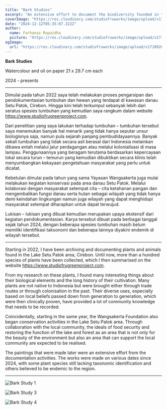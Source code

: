 ```yaml
---
title: "Bark Studies"
excerpt: "An extensive effort to document the biodiversity founded in the Lake Setu Patok conservation area in Cirebon, West Java, Indonesia."
coverImage: "https://res.cloudinary.com/studiofruworks/image/upload/v1742455050/jackplan-user/ohsvbwmbiuopjk1hy0ez.jpg"
date: "2024-12-12T05:35:07.322Z"
author:
  name: Farhanaz Rupaidha
  picture: "https://res.cloudinary.com/studiofruworks/image/upload/v1710832241/jackplan-user/e6fmykbxfqftmylyldhg.jpg"
ogImage:
  url: "https://res.cloudinary.com/studiofruworks/image/upload/v1710920420/jackplan-user/bdl8jghrq7mk3epp85fg.jpg"
---
```

**Bark Studies**


Watercolour and oil on paper
21 x 29.7 cm each

2024 - presents

* * * * *

Dimulai pada tahun 2022 saya telah melakukan proses pengarsipan dan pendokumentasian tumbuhan dan hewan yang terdapat di kawasan danau Setu Patok, Cirebon. Hingga kini telah terkumpul sebanyak lebih dari seratus spesies tumbuhan yang kemudian saya rangkum dalam website https://www.studiofrugreenproject.com. 

Dari penelitian yang saya lakukan terhadap tumbuhan – tumbuhan tersebut saya menemukan banyak hal menarik yang tidak hanya seputar unsur biologisnya saja, namun pula sejarah panjang pembudidayaannya. Banyak sekali tumbuhan yang tidak secara asli berasal dari Indonesia melainkan dibawa entah melalui jalur perdagangan atau melalui kolonialisasi di masa lampau. Penggunaannya yang beragam terutama berdasarkan kepercayaan lokal secara turun – temurun yang kemudian dibuktikan secara klinis telah menyumbangkan kekayaan pengetahuan masyarakat yang perlu untuk dicatat.

Kebetulan dimulai pada tahun yang sama Yayasan Wangsakerta juga mulai melakukan kegiatan konservasi pada area danau Setu Patok. Melalui kolaborasi dengan masyarakat setempat cita – cita ketahanan pangan dan mengembalikan fungsi danau serta hutan sebagai wilayah yang tidak hanya demi keindahan lingkungan namun juga wilayah yang dapat menghidupi masyarakat setempat diharapkan untuk dapat terwujud. 
  
Lukisan – lukisan yang dibuat kemudian merupakan upaya ekstensif dari kegiatan pendokumentasian. Karya tersebut dibuat pada berbagai tanggal sejak tahun 2024, dengan beberapa spesies tumbuhan masih belum memiliki identifikasi taksonomi dan beberapa lainnya diyakini endemik di wilayah tersebut.

------

Starting in 2022, I have been archiving and documenting plants and animals found in the Lake Setu Patok area, Cirebon. Until now, more than a hundred species of plants have been collected, which I then summarised on the website https://www.studiofrugreenproject.com.

From my research on these plants, I found many interesting things about their biological elements and the long history of their cultivation. Many plants are not native to Indonesia but were brought either through trade routes or through colonisation in the past. Their diverse uses, especially based on local beliefs passed down from generation to generation, which were then clinically proven, have provided a lot of community knowledge that needs to be recorded.

Coincidentally, starting in the same year, the Wangsakerta Foundation also began conservation activities in the Lake Setu Patok area. Through collaboration with the local community, the ideals of food security and restoring the function of the lake and forest as an area that is not only for the beauty of the environment but also an area that can support the local community are expected to be realised.

The paintings that were made later were an extensive effort from the documentation activities. The works were made on various dates since 2024, with some plant species still lacking taxonomic identification and others believed to be endemic to the region.


* * * * *

![Bark Study 1](https://res.cloudinary.com/studiofruworks/image/upload/v1742454689/jackplan-user/mwysuhjwatxo52vuckzd.jpg)

![Bark Study 3](https://res.cloudinary.com/studiofruworks/image/upload/v1751819712/jackplan-user/bxoa5pynrlf3btdhxuly.jpg)

![Bark Study 4](https://res.cloudinary.com/studiofruworks/image/upload/v1745392433/jackplan-user/wyotrxvxvggyq2zby8d8.jpg)